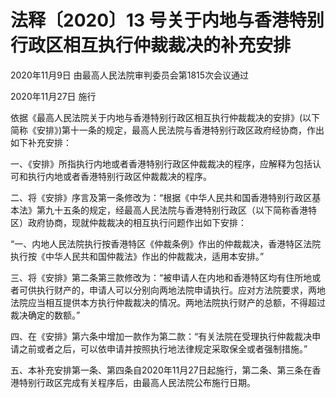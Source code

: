 # 法释〔2020〕13 号关于内地与香港特别行政区相互执行仲裁裁决的补充安排

2020年11月9日 由最高人民法院审判委员会第1815次会议通过

2020年11月27日 施行

<!-- INFO END -->

依据《最高人民法院关于内地与香港特别行政区相互执行仲裁裁决的安排》(以下简称《安排》)第十一条的规定，最高人民法院与香港特别行政区政府经协商，作出如下补充安排：

一、《安排》所指执行内地或者香港特别行政区仲裁裁决的程序，应解释为包括认可和执行内地或者香港特别行政区仲裁裁决的程序。

二、将《安排》序言及第一条修改为：“根据《中华人民共和国香港特别行政区基本法》第九十五条的规定，经最高人民法院与香港特别行政区（以下简称香港特区）政府协商，现就仲裁裁决的相互执行问题作出如下安排：

“一、内地人民法院执行按香港特区《仲裁条例》作出的仲裁裁决，香港特区法院执行按《中华人民共和国仲裁法》作出的仲裁裁决，适用本安排。”

三、将《安排》第二条第三款修改为：“被申请人在内地和香港特区均有住所地或者可供执行财产的，申请人可以分别向两地法院申请执行。应对方法院要求，两地法院应当相互提供本方执行仲裁裁决的情况。两地法院执行财产的总额，不得超过裁决确定的数额。”

四、在《安排》第六条中增加一款作为第二款：“有关法院在受理执行仲裁裁决申请之前或者之后，可以依申请并按照执行地法律规定采取保全或者强制措施。”

五、本补充安排第一条、第四条自2020年11月27日起施行，第二条、第三条在香港特别行政区完成有关程序后，由最高人民法院公布施行日期。